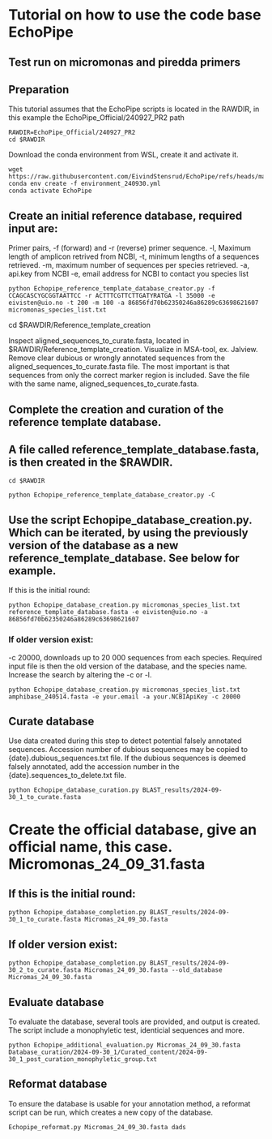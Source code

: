 # Tutorial on how to use the code base EchoPipe
## Test run on micromonas and piredda primers

## Preparation
This tutorial assumes that the EchoPipe scripts is located in the RAWDIR, in this example the EchoPipe_Official/240927_PR2 path

```
RAWDIR=EchoPipe_Official/240927_PR2
cd $RAWDIR
```
Download the conda environment from WSL, create it and activate it.

```
wget https://raw.githubusercontent.com/EivindStensrud/EchoPipe/refs/heads/main/environment_240930.yml
conda env create -f environment_240930.yml
conda activate EchoPipe 

```

## Create an initial reference database, required input are:
Primer pairs, -f (forward) and -r (reverse) primer sequence. 
-l, Maximum length of amplicon retrived from NCBI,
-t, minimum lengths of a sequences retrieved.
-m, maximum number of sequences per species retrieved.
-a, api.key from NCBI
-e, email address for NCBI to contact you
species list

```
python Echopipe_reference_template_database_creator.py -f CCAGCASCYGCGGTAATTCC -r ACTTTCGTTCTTGATYRATGA -l 35000 -e eivisten@uio.no -t 200 -m 100 -a 86856fd70b62350246a86289c63698621607 micromonas_species_list.txt
```
cd $RAWDIR/Reference_template_creation

Inspect aligned_sequences_to_curate.fasta, located in $RAWDIR/Reference_template_creation. Visualize in MSA-tool, ex. Jalview. 
Remove clear dubious or wrongly annotated sequences from the aligned_sequences_to_curate.fasta file. The most important is that sequences from only the correct marker region is included.
Save the file with the same name, aligned_sequences_to_curate.fasta.

## Complete the creation and curation of the reference template database.
## A file called reference_template_database.fasta, is then created in the $RAWDIR.

```
cd $RAWDIR

python Echopipe_reference_template_database_creator.py -C 
```

## Use the script Echopipe_database_creation.py. Which can be iterated, by using the previously version of the database as a new reference_template_database. See below for example.
If this is the initial round:

```
python Echopipe_database_creation.py micromonas_species_list.txt reference_template_database.fasta -e eivisten@uio.no -a 86856fd70b62350246a86289c63698621607
```

### If older version exist: 
-c 20000, downloads up to 20 000 sequences from each species.
Required input file is then the old version of the database, and the species name. Increase the search by altering the -c or -l.

```
python Echopipe_database_creation.py micromonas_species_list.txt amphibase_240514.fasta -e your.email -a your.NCBIApiKey -c 20000
```

## Curate database
Use data created during this step to detect potential falsely annotated sequences.
Accession number of dubious sequences may be copied to {date}.dubious_sequences.txt file.
If the dubious sequences is deemed falsely annotated, add the accession number in the {date}.sequences_to_delete.txt file.

```
python Echopipe_database_curation.py BLAST_results/2024-09-30_1_to_curate.fasta
```

# Create the official database, give an official name, this case. Micromonas_24_09_31.fasta
## If this is the initial round:
```
python Echopipe_database_completion.py BLAST_results/2024-09-30_1_to_curate.fasta Micromas_24_09_30.fasta
```

## If older version exist:
```
python Echopipe_database_completion.py BLAST_results/2024-09-30_2_to_curate.fasta Micromas_24_09_30.fasta --old_database Micromas_24_09_30.fasta
```
## Evaluate database
To evaluate the database, several tools are provided, and output is created.
The script include a monophyletic test, identicial sequences and more.
```
python Echopipe_additional_evaluation.py Micromas_24_09_30.fasta Database_curation/2024-09-30_1/Curated_content/2024-09-30_1_post_curation_monophyletic_group.txt
```

## Reformat database
To ensure the database is usable for your annotation method, a reformat script can be run, which creates a new copy of the database.
```
Echopipe_reformat.py Micromas_24_09_30.fasta dads 
```
